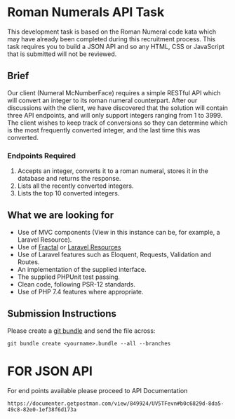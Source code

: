 # Roman Numerals API Task
This development task is based on the Roman Numeral code kata which may have already been completed during this recruitment process. This task requires you to build a JSON API and so any HTML, CSS or JavaScript that is submitted will not be reviewed.

## Brief
Our client (Numeral McNumberFace) requires a simple RESTful API which will convert an integer to its roman numeral counterpart. After our discussions with the client, we have discovered that the solution will contain three API endpoints, and will only support integers ranging from 1 to 3999. The client wishes to keep track of conversions so they can determine which is the most frequently converted integer, and the last time this was converted.

### Endpoints Required
 1. Accepts an integer, converts it to a roman numeral, stores it in the database and returns the response.
 2. Lists all the recently converted integers.
 3. Lists the top 10 converted integers.
 
## What we are looking for
 - Use of MVC components (View in this instance can be, for example, a Laravel Resource).
 - Use of [Fractal](https://fractal.thephpleague.com/) or [Laravel Resources](https://laravel.com/docs/8.x/eloquent-resources)
 - Use of Laravel features such as Eloquent, Requests, Validation and Routes.
 - An implementation of the supplied interface.
 - The supplied PHPUnit test passing.
 - Clean code, following PSR-12 standards.
 - Use of PHP 7.4 features where appropriate.
 
## Submission Instructions
Please create a [git bundle](https://git-scm.com/docs/git-bundle/) and send the file across:
```
git bundle create <yourname>.bundle --all --branches
```


# FOR JSON API
For end points available please proceed to API Documentation
```
https://documenter.getpostman.com/view/849924/UV5TFevn#b0c6829d-8da5-49c8-82e0-1ef38f6d173a
```

